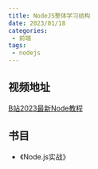 ```yaml
---
title: NodeJS整体学习结构
date: 2023/01/18
categories:
 - 前端
tags:
 - nodejs
---
```


## 视频地址

[B站2023最新Node教程](https://www.bilibili.com/video/BV1gM411W7ex/?spm_id_from=333.337.search-card.all.click&vd_source=cc52decf310624efee2e10441cdc197c)

## 书目
- 《Node.js实战》